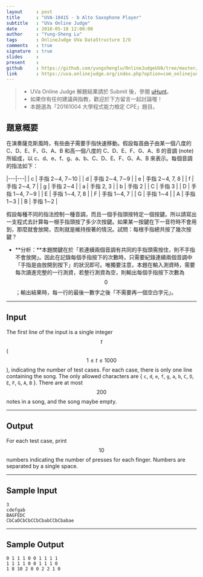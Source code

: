 ```yaml
---
layout     : post
title      : "UVA-10415 - b Alto Saxophone Player"
subtitle   : "UVa Online Judge"
date       : 2018-05-18 12:00:00
author     : "Yung-Sheng Lu"
tags       : OnlineJudge UVa DataStructure I/O
comments   : true
signature  : true
slides     : 
present    :
github     : https://github.com/yungshenglu/OnlineJudgeUVA/tree/master/UVA-10415
link       : https://uva.onlinejudge.org/index.php?option=com_onlinejudge&Itemid=8&page=show_problem&problem=1356
---
```


> * UVa Online Judge 解題結果請於 Submit 後，參閱 [uHunt](https://uhunt.onlinejudge.org/)。
> * 如果你有任何建議與指教，歡迎於下方留言一起討論喔！
> * 本題選為「20161004 大學程式能力檢定 CPE」題目。

## 題意概要

在演奏薩克斯風時，有些曲子需要手指快速移動。假設每首曲子由某一個八度的 C、D、E、F、G、A、B 和高一個八度的 C、D、E、F、G、A、B 的音調 (note) 所組成，以 c、d、e、f、g、a、b、C、D、E、F、G、A、B 來表示。每個音調的指法如下：

|---|---|
| c | 手指 2∼4, 7∼10 |
| d | 手指 2∼4, 7∼9 |
| e | 手指 2∼4, 7, 8 |
| f | 手指 2∼4, 7 |
| g | 手指 2∼4 |
| a | 手指 2, 3 |
| b | 手指 2 |
| C | 手指 3 |
| D | 手指 1∼4, 7∼9 |
| E | 手指 1∼4, 7, 8 |
| F | 手指 1∼4, 7 |
| G | 手指 1∼4 |
| A | 手指 1∼3 |
| B | 手指 1∼2 |

假設每種不同的指法控制一種音調，而且一個手指頭按特定一個按鍵。所以請寫出一支程式去計算每一根手指頭按了多少次按鍵。如果某一按鍵在下一音符時不會用到，那麼就會放開，否則就是維持按著的情況。試問：每根手指總共按了幾次按鍵？
* **分析：**本題關鍵在於「若連續兩個音調有共同的手指頭需按住，則不手指不會放開」。因此在記錄每個手指按下的次數時，只需要紀錄連續兩個音調中「手指是由放開到按下」的狀況即可。唯獨要注意，本題在輸入測資時，需要每次讀進完整的一行測資，若整行測資為空，則輸出每個手指按下次數為 $$0$$；輸出結果時，每一行的最後一數字之後「不需要再一個空白字元」。

---
## Input

The first line of the input is a single integer $$t$$ ($$1 \le t \le 1000$$), indicating the number of test cases. For each case, there is only one line containing the song. The only allowed characters are { `c`, `d`, `e`, `f`, `g`, `a`, `b`, `C`, `D`, `E`, `F`, `G`, `A`, `B` }. There are at most $$200$$ notes in a song, and the song maybe empty.

---
## Output

For each test case, print $$10$$ numbers indicating the number of presses for each finger. Numbers are
separated by a single space.

---
## Sample Input

```
3
cdefgab
BAGFEDC
CbCaDCbCbCCbCbabCCbCbabae
```

---
## Sample Output

```
0 1 1 1 0 0 1 1 1 1
1 1 1 1 0 0 1 1 1 0
1 8 10 2 0 0 2 2 1 0
```